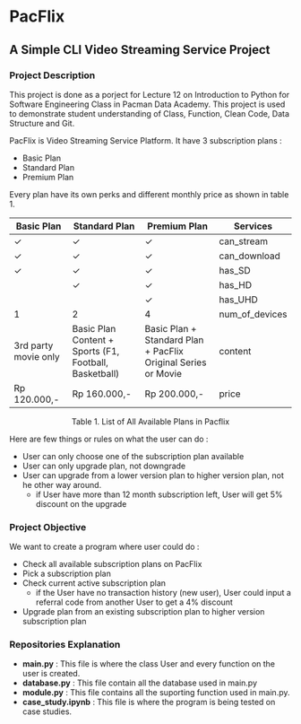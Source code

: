 # PacFlix
## A Simple CLI Video Streaming Service Project
### **Project Description**
This project is done as a porject for Lecture 12 on Introduction to Python for Software Engineering Class in Pacman Data Academy. This project is used to demonstrate student understanding of Class, Function, Clean Code, Data Structure and Git.

PacFlix is Video Streaming Service Platform. It have 3 subscription plans :
* Basic Plan
* Standard Plan
* Premium Plan

Every plan have its own perks and different monthly price as shown in table 1.

| **Basic Plan**       | **Standard Plan**                                       | **Premium Plan**                                               | **Services**   |
|----------------------|---------------------------------------------------------|----------------------------------------------------------------|----------------|
| ✓                    | ✓                                                       | ✓                                                              | can_stream     |
| ✓                    | ✓                                                       | ✓                                                              | can_download   |
| ✓                    | ✓                                                       | ✓                                                              | has_SD         |
|                      | ✓                                                       | ✓                                                              | has_HD         |
|                      |                                                         | ✓                                                              | has_UHD        |
| 1                    | 2                                                       | 4                                                              | num_of_devices |
| 3rd party movie only | Basic Plan Content + Sports  (F1, Football, Basketball) | Basic Plan + Standard Plan +  PacFlix Original Series or Movie | content        |
| Rp 120.000,-         | Rp 160.000,-                                            | Rp 200.000,-                                                   | price          |

<p align="center"> Table 1. List of All Available Plans in Pacflix </p>

Here are few things or rules on what the user can do :
* User can only choose one of the subscription plan available
* User can only upgrade plan, not downgrade
* User can upgrade from a lower version plan to higher version plan, not he other way around.
  * if User have more than 12 month subscription left, User will get 5% discount on the upgrade

### **Project Objective**
We want to create a program where user could do :
* Check all available subscription plans on PacFlix
* Pick a subscription plan
* Check current active subscription plan
  * if the User have no transaction history (new user), User could input a referral code from another User to get a 4% discount
* Upgrade plan from an existing subscription plan to higher version subscription plan

### **Repositories Explanation**
* **main.py** : This file is where the class User and every function on the user is created.
* **database.py** : This file contain all the database used in main.py
* **module.py** : This file contains all the suporting function used in main.py.
* **case_study.ipynb** : This file is where the program is being tested on case studies.
